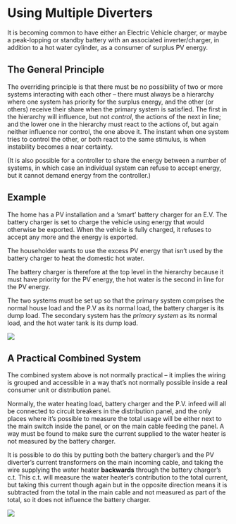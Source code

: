 # Using Multiple Diverters

It is becoming common to have either an Electric Vehicle charger, or maybe a peak-lopping or standby battery with an associated inverter/charger, in addition to a hot water cylinder, as a consumer of surplus PV energy.

## The General Principle

The overriding principle is that there must be no possibility of two or more systems interacting with each other – there must always be a hierarchy where one system has priority for the surplus energy, and the other (or others) receive their share when the primary system is satisfied. The first in the hierarchy will influence, but not *control*, the actions of the next in line; and the lower one in the hierarchy must react to the actions of, but again neither influence nor control, the one above it. The instant when one system tries to control the other, or both react to the same stimulus, is when instability becomes a near certainty.

(It is also possible for a controller to share the energy between a number of systems, in which case an individual system can refuse to accept energy, but it cannot demand energy from the controller.)

## Example

The home has a PV installation and a ‘smart’ battery charger for an E.V.  The battery charger is set to charge the vehicle using energy that would otherwise be exported. When the vehicle is fully charged, it refuses to accept any more and the energy is exported.

The householder wants to use the excess PV energy that isn’t used by the battery charger to heat the domestic hot water.

The battery charger is therefore at the top level in the hierarchy because it must have priority for the PV energy, the hot water is the second in line for the PV energy.

The two systems must be set up so that the primary system comprises the normal house load and the P.V as its normal load, the battery charger is its dump load. The secondary system has the *primary system* as its normal load, and the hot water tank is its dump load.

![](files/cascaded_systems.webp)

## A Practical Combined System

The combined system above is not normally practical – it implies the wiring is grouped and accessible in a way that’s not normally possible inside a real consumer unit or distribution panel.

Normally, the water heating load, battery charger and the P.V. infeed will all be connected to circuit breakers in the distribution panel, and the only places where it’s possible to measure the total usage will be either next to the main switch inside the panel, or on the main cable feeding the panel. A way must be found to make sure the current supplied to the water heater is not measured by the battery charger.

It is possible to do this by putting both the battery charger’s and the PV diverter’s current transformers on the main incoming cable, and taking the wire supplying the water heater **backwards** through the battery charger’s c.t.  This c.t. will measure the water heater’s contribution to the total current, but taking this current though again but in the opposite direction means it is subtracted from the total in the main cable and not measured as part of the total, so it does not influence the battery charger.

![](files/practical_combined_system.webp)
